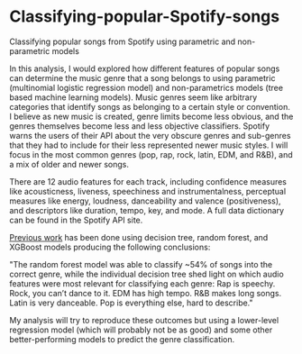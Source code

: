 # Classifying-popular-Spotify-songs
Classifying popular songs from Spotify using parametric and non-parametric models

In this analysis, I would explored how different features of popular songs can determine the music genre that a song belongs to using parametric (multinomial logistic regression model) and non-parametrics models (tree based machine learning models). 
Music genres seem like arbitrary categories that identify songs as belonging to a certain style or convention. I believe as new music is created, genre limits become less obvious, and the genres themselves become less and less objective classifiers. Spotify warns the users of their API about the very obscure genres and sub-genres that they had to include for their less represented newer music styles.
I will focus in the most common genres (pop, rap, rock, latin, EDM, and R&B), and a mix of older and newer songs.

There are 12 audio features for each track, including confidence measures like acousticness, liveness, speechiness and instrumentalness, perceptual measures like energy, loudness, danceability and valence (positiveness), and descriptors like duration, tempo, key, and mode. A full data dictionary can be found in the Spotify API site.

[Previous work](https://www.kaylinpavlik.com/classifying-songs-genres/) has been done using decision tree, random forest, and XGBoost models producing the following conclusions:

"The random forest model was able to classify ~54% of songs into the correct genre, while the individual decision tree shed light on which audio features were most relevant for classifying each genre:
Rap is speechy. Rock, you can’t dance to it. EDM has high tempo. R&B makes long songs. Latin is very danceable. Pop is everything else, hard to describe."


My analysis will try to reproduce these outcomes but using a lower-level regression model (which will probably not be as good) and some other better-performing models to predict the genre classification.
